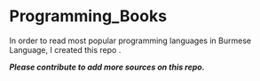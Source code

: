 # Programming_Books
In order to read most popular programming languages in Burmese Language, I created this repo .<br>

***Please contribute to add more sources on this repo.***

